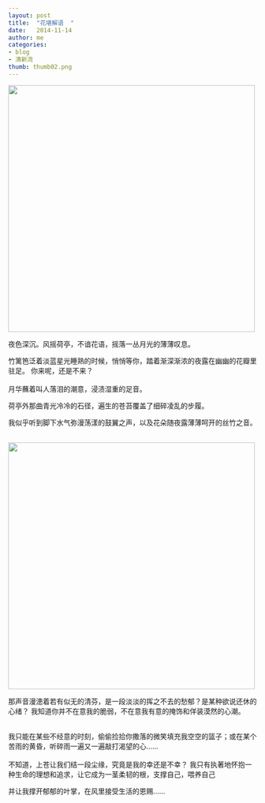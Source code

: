 ```yaml
---
layout: post
title:  "花堪解语  "
date:   2014-11-14 
author: me
categories: 
- blog
- 清新流
thumb: thumb02.png
---
```

<img src="http://liubai.qiniudn.com/花堪解语.jpg" style="width:500px;height=248px">

夜色深沉。风摇荷亭，不谙花语，摇落一丛月光的薄薄叹息。

竹篱笆泛着淡蓝星光睡熟的时候，悄悄等你，踏着渐深渐浓的夜露在幽幽的花瓣里驻足。
你来呢，还是不来？
<br><br>
月华蘸着叫人落泪的潮意，浸渍湿重的足音。

荷亭外那曲青光冷冷的石径，遍生的苍苔覆盖了细碎凌乱的步履。

我似乎听到脚下水气弥漫荡漾的鼓翼之声，以及花朵随夜露薄薄呵开的丝竹之音。<br><br>

<!--more-->

<img src="http://liubai.qiniudn.com/花堪解语2.jpg" style="width:500px;height=248px">

那声音漫漶着若有似无的清芬，是一段淡淡的挥之不去的愁郁？是某种欲说还休的心绪？
我知道你并不在意我的脆弱，不在意我有意的掩饰和佯装漠然的心潮。<br><br>

我只能在某些不经意的时刻，偷偷捡拾你撒落的微笑填充我空空的篮子；或在某个苦雨的黄昏，听碎雨一遍又一遍敲打渴望的心……
<br><br>
不知道，上苍让我们结一段尘缘，究竟是我的幸还是不幸？
我只有执著地怀抱一种生命的理想和追求，让它成为一茎柔韧的根，支撑自己，喂养自己

并让我撑开郁郁的叶掌，在风里接受生活的恩赐……
